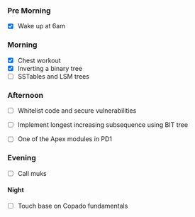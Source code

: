 
### Pre Morning 

- [x] Wake up at 6am 

### Morning 

- [x] Chest workout 
- [x] Inverting a binary tree
- [ ] SSTables and LSM trees 

### Afternoon 
- [ ] Whitelist code and secure vulnerabilities 
- [ ] Implement longest increasing subsequence using BIT tree
- [ ] One of the Apex modules in PD1



### Evening 
- [ ] Call muks


#### Night 
- [ ] Touch base on Copado fundamentals 


